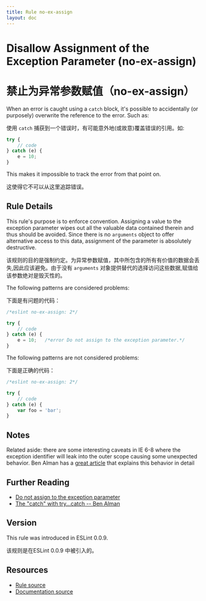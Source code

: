 ```yaml
---
title: Rule no-ex-assign
layout: doc
---
```

<!-- Note: No pull requests accepted for this file. See README.md in the root directory for details. -->
# Disallow Assignment of the Exception Parameter (no-ex-assign)

# 禁止为异常参数赋值（no-ex-assign）

When an error is caught using a `catch` block, it's possible to accidentally (or purposely) overwrite the reference to the error. Such as:

使用 `catch` 捕获到一个错误时，有可能意外地(或故意)覆盖错误的引用。如:

```js
try {
    // code
} catch (e) {
    e = 10;
}
```

This makes it impossible to track the error from that point on.

这使得它不可以从这里追踪错误。

## Rule Details

This rule's purpose is to enforce convention. Assigning a value to the exception parameter wipes out all the valuable data contained therein and thus should be avoided. Since there is no `arguments` object to offer alternative access to this data, assignment of the parameter is absolutely destructive.

该规则的目的是强制约定。为异常参数赋值，其中所包含的所有有价值的数据会丢失,因此应该避免。由于没有 `arguments` 对象提供替代的选择访问这些数据,赋值给该参数绝对是毁灭性的。

The following patterns are considered problems:

下面是有问题的代码：

```js
/*eslint no-ex-assign: 2*/

try {
    // code
} catch (e) {
    e = 10;   /*error Do not assign to the exception parameter.*/
}
```

The following patterns are not considered problems:

下面是正确的代码：

```js
/*eslint no-ex-assign: 2*/

try {
    // code
} catch (e) {
    var foo = 'bar';
}
```

## Notes

Related aside: there are some interesting caveats in IE 6-8 where the exception identifier will leak into the outer scope causing some unexpected behavior. Ben Alman has a [great article](http://weblog.bocoup.com/the-catch-with-try-catch/) that explains this behavior in detail

## Further Reading

* [Do not assign to the exception parameter](http://jslinterrors.com/do-not-assign-to-the-exception-parameter/)
* [The "catch" with try...catch -- Ben Alman](http://weblog.bocoup.com/the-catch-with-try-catch/)

## Version

This rule was introduced in ESLint 0.0.9.

该规则是在ESLint 0.0.9 中被引入的。


## Resources

* [Rule source](https://github.com/eslint/eslint/tree/master/lib/rules/no-ex-assign.js)
* [Documentation source](https://github.com/eslint/eslint/tree/master/docs/rules/no-ex-assign.md)
